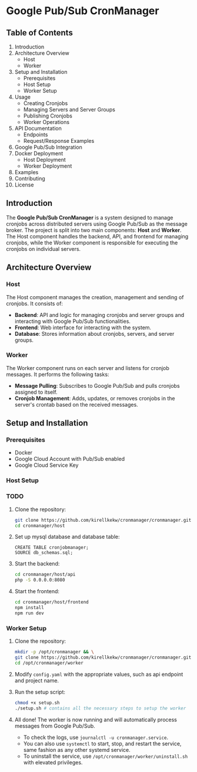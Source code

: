 # Google Pub/Sub CronManager

## Table of Contents

1. Introduction
2. Architecture Overview
    - Host
    - Worker
3. Setup and Installation
    - Prerequisites
    - Host Setup
    - Worker Setup
4. Usage
    - Creating Cronjobs
    - Managing Servers and Server Groups
    - Publishing Cronjobs
    - Worker Operations
5. API Documentation
    - Endpoints
    - Request/Response Examples
6. Google Pub/Sub Integration
7. Docker Deployment
    - Host Deployment
    - Worker Deployment
8. Examples
9. Contributing
10. License

## Introduction

The **Google Pub/Sub CronManager** is a system designed to manage cronjobs across distributed servers using Google Pub/Sub as the message broker.
The project is split into two main components: **Host** and **Worker**. The Host component handles the backend, API, and frontend for managing cronjobs, while the Worker component is responsible for executing the cronjobs on individual servers.

## Architecture Overview

### Host

The Host component manages the creation, management and sending of cronjobs. It consists of:

- **Backend**: API and logic for managing cronjobs and server groups and interacting with Google Pub/Sub functionalities.
- **Frontend**: Web interface for interacting with the system.
- **Database**: Stores information about cronjobs, servers, and server groups.

### Worker

The Worker component runs on each server and listens for cronjob messages. It performs the following tasks:

- **Message Pulling**: Subscribes to Google Pub/Sub and pulls cronjobs assigned to itself.
- **Cronjob Management**: Adds, updates, or removes cronjobs in the server's crontab based on the received messages.

## Setup and Installation

### Prerequisites

- Docker
- Google Cloud Account with Pub/Sub enabled
- Google Cloud Service Key

### Host Setup

### TODO

1. Clone the repository:

    ```bash
    git clone https://github.com/kirellkekw/cronmanager/cronmanager.git
    cd cronmanager/host
    ```

2. Set up mysql database and database table:

   ```mysql
   CREATE TABLE cronjobmanager;
   SOURCE db_schemas.sql;
   ```

3. Start the backend:

    ```bash
    cd cronmanager/host/api
    php -S 0.0.0.0:8080
    ```

4. Start the frontend:

    ```bash
    cd cronmanager/host/frontend
    npm install
    npm run dev
    ```
    
### Worker Setup

1. Clone the repository:

    ```bash
    mkdir -p /opt/cronmanager && \
    git clone https://github.com/kirellkekw/cronmanager/cronmanager.git /opt/cronmanager && \
    cd /opt/cronmanager/worker
    ```

2. Modify `config.yaml` with the appropriate values, such as api endpoint and project name.

3. Run the setup script:

    ```bash
    chmod +x setup.sh
    ./setup.sh # contains all the necessary steps to setup the worker
    ```

4. All done! The worker is now running and will automatically process messages from Google Pub/Sub.
    - To check the logs, use `journalctl -u cronmanager.service`.
    - You can also use `systemctl` to start, stop, and restart the service, same fashion as any other systemd service.
    - To uninstall the service, use `/opt/cronmanager/worker/uninstall.sh` with elevated privileges.
